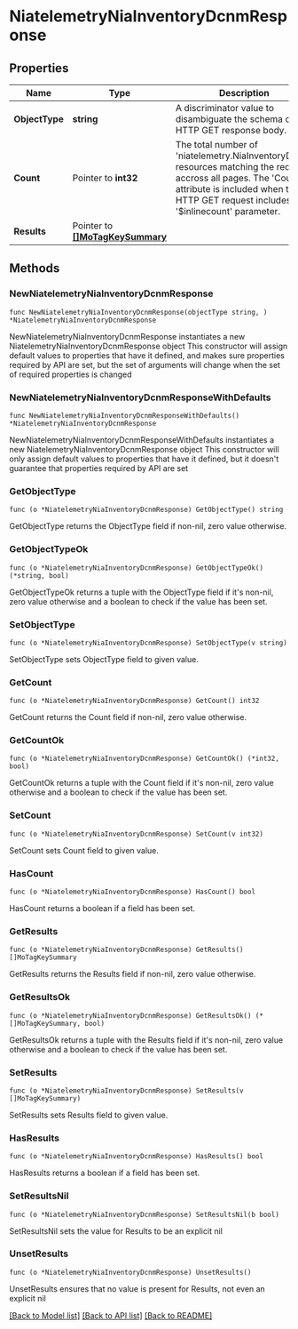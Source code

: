 # NiatelemetryNiaInventoryDcnmResponse

## Properties

Name | Type | Description | Notes
------------ | ------------- | ------------- | -------------
**ObjectType** | **string** | A discriminator value to disambiguate the schema of a HTTP GET response body. | 
**Count** | Pointer to **int32** | The total number of &#39;niatelemetry.NiaInventoryDcnm&#39; resources matching the request, accross all pages. The &#39;Count&#39; attribute is included when the HTTP GET request includes the &#39;$inlinecount&#39; parameter. | [optional] 
**Results** | Pointer to [**[]MoTagKeySummary**](MoTagKeySummary.md) |  | [optional] 

## Methods

### NewNiatelemetryNiaInventoryDcnmResponse

`func NewNiatelemetryNiaInventoryDcnmResponse(objectType string, ) *NiatelemetryNiaInventoryDcnmResponse`

NewNiatelemetryNiaInventoryDcnmResponse instantiates a new NiatelemetryNiaInventoryDcnmResponse object
This constructor will assign default values to properties that have it defined,
and makes sure properties required by API are set, but the set of arguments
will change when the set of required properties is changed

### NewNiatelemetryNiaInventoryDcnmResponseWithDefaults

`func NewNiatelemetryNiaInventoryDcnmResponseWithDefaults() *NiatelemetryNiaInventoryDcnmResponse`

NewNiatelemetryNiaInventoryDcnmResponseWithDefaults instantiates a new NiatelemetryNiaInventoryDcnmResponse object
This constructor will only assign default values to properties that have it defined,
but it doesn't guarantee that properties required by API are set

### GetObjectType

`func (o *NiatelemetryNiaInventoryDcnmResponse) GetObjectType() string`

GetObjectType returns the ObjectType field if non-nil, zero value otherwise.

### GetObjectTypeOk

`func (o *NiatelemetryNiaInventoryDcnmResponse) GetObjectTypeOk() (*string, bool)`

GetObjectTypeOk returns a tuple with the ObjectType field if it's non-nil, zero value otherwise
and a boolean to check if the value has been set.

### SetObjectType

`func (o *NiatelemetryNiaInventoryDcnmResponse) SetObjectType(v string)`

SetObjectType sets ObjectType field to given value.


### GetCount

`func (o *NiatelemetryNiaInventoryDcnmResponse) GetCount() int32`

GetCount returns the Count field if non-nil, zero value otherwise.

### GetCountOk

`func (o *NiatelemetryNiaInventoryDcnmResponse) GetCountOk() (*int32, bool)`

GetCountOk returns a tuple with the Count field if it's non-nil, zero value otherwise
and a boolean to check if the value has been set.

### SetCount

`func (o *NiatelemetryNiaInventoryDcnmResponse) SetCount(v int32)`

SetCount sets Count field to given value.

### HasCount

`func (o *NiatelemetryNiaInventoryDcnmResponse) HasCount() bool`

HasCount returns a boolean if a field has been set.

### GetResults

`func (o *NiatelemetryNiaInventoryDcnmResponse) GetResults() []MoTagKeySummary`

GetResults returns the Results field if non-nil, zero value otherwise.

### GetResultsOk

`func (o *NiatelemetryNiaInventoryDcnmResponse) GetResultsOk() (*[]MoTagKeySummary, bool)`

GetResultsOk returns a tuple with the Results field if it's non-nil, zero value otherwise
and a boolean to check if the value has been set.

### SetResults

`func (o *NiatelemetryNiaInventoryDcnmResponse) SetResults(v []MoTagKeySummary)`

SetResults sets Results field to given value.

### HasResults

`func (o *NiatelemetryNiaInventoryDcnmResponse) HasResults() bool`

HasResults returns a boolean if a field has been set.

### SetResultsNil

`func (o *NiatelemetryNiaInventoryDcnmResponse) SetResultsNil(b bool)`

 SetResultsNil sets the value for Results to be an explicit nil

### UnsetResults
`func (o *NiatelemetryNiaInventoryDcnmResponse) UnsetResults()`

UnsetResults ensures that no value is present for Results, not even an explicit nil

[[Back to Model list]](../README.md#documentation-for-models) [[Back to API list]](../README.md#documentation-for-api-endpoints) [[Back to README]](../README.md)



